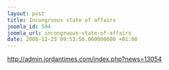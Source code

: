 ```yaml
---
layout: post
title: Incongruous state of affairs
joomla_id: 594
joomla_url: incongruous-state-of-affairs
date: 2008-12-25 09:53:56.000000000 +01:00
---
```

<p><a href="http://admin.jordantimes.com/index.php?news=13054">http://admin.jordantimes.com/index.php?news=13054</a></p>
